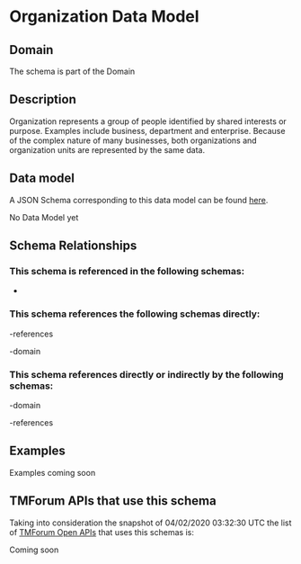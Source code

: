 # Organization Data Model

## Domain

The  schema is part of the  Domain

## Description

Organization represents a group of people identified by shared interests or purpose. Examples include business, department and enterprise. Because of the complex nature of many businesses, both organizations and organization units are represented by the same data.

## Data model

A JSON Schema corresponding to this data model can be found
[here](https://github.com/tmforum-rand/schemas/blob/candidates/EngagedParty/Organization.schema.json).

No Data Model yet

## Schema Relationships

### This schema is referenced in the following schemas:

-

### This schema references the following schemas directly:

-references

-domain

### This schema references directly or indirectly by the following schemas:

-domain

-references



## Examples

Examples coming soon

## TMForum APIs that use this schema

Taking into consideration the snapshot of 04/02/2020 03:32:30 UTC the list of [TMForum Open APIs](https://www.tmforum.org/open-apis/) that uses this schemas is:

Coming soon